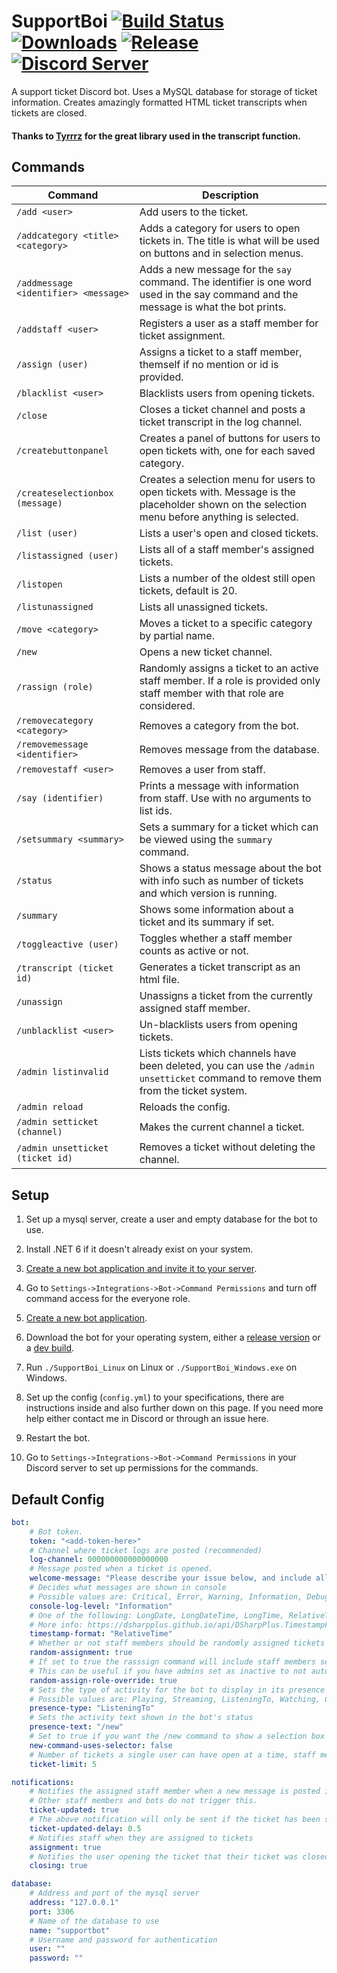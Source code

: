 # SupportBoi [![Build Status](https://jenkins.karlofduty.com/job/SupportBoi/job/master/badge/icon)](https://jenkins.karlofduty.com/blue/organizations/jenkins/SupportBoi/activity) [![Downloads](https://img.shields.io/github/downloads/KarlOfDuty/SupportBoi/total.svg)](https://github.com/KarlOfDuty/SupportBoi/releases) [![Release](https://img.shields.io/github/release/KarlofDuty/SupportBoi.svg)](https://github.com/KarlOfDuty/SupportBoi/releases) [![Discord Server](https://img.shields.io/discord/430468637183442945.svg?label=discord)](https://discord.gg/C5qMvkj)

A support ticket Discord bot. Uses a MySQL database for storage of ticket information. Creates amazingly formatted HTML ticket transcripts when tickets are closed.

#### Thanks to [Tyrrrz](https://github.com/Tyrrrz/DiscordChatExporter) for the great library used in the transcript function.

## Commands

| Command                              | Description                                                                                                                                  |
|--------------------------------------|----------------------------------------------------------------------------------------------------------------------------------------------|
| `/add <user>`                        | Add users to the ticket.                                                                                                                     |
| `/addcategory <title> <category>`    | Adds a category for users to open tickets in. The title is what will be used on buttons and in selection menus.                              |
| `/addmessage <identifier> <message>` | Adds a new message for the `say` command. The identifier is one word used in the say command and the message is what the bot prints.         |
| `/addstaff <user>`                   | Registers a user as a staff member for ticket assignment.                                                                                    |
| `/assign (user)`                     | Assigns a ticket to a staff member, themself if no mention or id is provided.                                                                |
| `/blacklist <user>`                  | Blacklists users from opening tickets.                                                                                                       |
| `/close`                             | Closes a ticket channel and posts a ticket transcript in the log channel.                                                                    |
| `/createbuttonpanel`                 | Creates a panel of buttons for users to open tickets with, one for each saved category.                                                      |
| `/createselectionbox (message)`      | Creates a selection menu for users to open tickets with. Message is the placeholder shown on the selection menu before anything is selected. |
| `/list (user)`                       | Lists a user's open and closed tickets.                                                                                                      |
| `/listassigned (user)`               | Lists all of a staff member's assigned tickets.                                                                                              |
| `/listopen`                          | Lists a number of the oldest still open tickets, default is 20.                                                                              |
| `/listunassigned`                    | Lists all unassigned tickets.                                                                                                                |
| `/move <category>`                   | Moves a ticket to a specific category by partial name.                                                                                       |
| `/new`                               | Opens a new ticket channel.                                                                                                                  |
| `/rassign (role)`                    | Randomly assigns a ticket to an active staff member. If a role is provided only staff member with that role are considered.                  |
| `/removecategory <category>`         | Removes a category from the bot.                                                                                                             |
| `/removemessage <identifier>`        | Removes message from the database.                                                                                                           |
| `/removestaff <user>`                | Removes a user from staff.                                                                                                                   |
| `/say (identifier)`                  | Prints a message with information from staff. Use with no arguments to list ids.                                                             |
| `/setsummary <summary>`              | Sets a summary for a ticket which can be viewed using the `summary` command.                                                                 |
| `/status`                            | Shows a status message about the bot with info such as number of tickets and which version is running.                                       |
| `/summary`                           | Shows some information about a ticket and its summary if set.                                                                                |
| `/toggleactive (user)`               | Toggles whether a staff member counts as active or not.                                                                                      |
| `/transcript (ticket id) `           | Generates a ticket transcript as an html file.                                                                                               |
| `/unassign`                          | Unassigns a ticket from the currently assigned staff member.                                                                                 |
| `/unblacklist <user>`                | Un-blacklists users from opening tickets.                                                                                                    |
| `/admin listinvalid`                 | Lists tickets which channels have been deleted, you can use the `/admin unsetticket` command to remove them from the ticket system.          |
| `/admin reload`                      | Reloads the config.                                                                                                                          |
| `/admin setticket (channel)`         | Makes the current channel a ticket.                                                                                                          |
| `/admin unsetticket (ticket id)`     | Removes a ticket without deleting the channel.                                                                                               |

## Setup

1. Set up a mysql server, create a user and empty database for the bot to use.

2. Install .NET 6 if it doesn't already exist on your system.

3. [Create a new bot application and invite it to your server](docs/CreateBot.md).

4. Go to `Settings->Integrations->Bot->Command Permissions` and turn off command access for the everyone role.

5. [Create a new bot application](https://discordpy.readthedocs.io/en/latest/discord.html).

6. Download the bot for your operating system, either a [release version](https://github.com/KarlOfDuty/SupportBoi/releases) or a [dev build](https://jenkins.karlofduty.com/blue/organizations/jenkins/SupportBoi/activity).

7. Run `./SupportBoi_Linux` on Linux or `./SupportBoi_Windows.exe` on Windows.

8. Set up the config (`config.yml`) to your specifications, there are instructions inside and also further down on this page. If you need more help either contact me in Discord or through an issue here.

9. Restart the bot.

10. Go to `Settings->Integrations->Bot->Command Permissions` in your Discord server to set up permissions for the commands.

## Default Config

```yaml
bot:
    # Bot token.
    token: "<add-token-here>"
    # Channel where ticket logs are posted (recommended)
    log-channel: 000000000000000000
    # Message posted when a ticket is opened.
    welcome-message: "Please describe your issue below, and include all information needed for us to take action. This is an example ticket message and can be changed in the config."
    # Decides what messages are shown in console
    # Possible values are: Critical, Error, Warning, Information, Debug.
    console-log-level: "Information"
    # One of the following: LongDate, LongDateTime, LongTime, RelativeTime, ShortDate, ShortDateTime, ShortTime
    # More info: https://dsharpplus.github.io/api/DSharpPlus.TimestampFormat.html
    timestamp-format: "RelativeTime"
    # Whether or not staff members should be randomly assigned tickets when they are made. Individual staff members can opt out using the toggleactive command.
    random-assignment: true
    # If set to true the rasssign command will include staff members set as inactive if a specific role is specified in the command.
    # This can be useful if you have admins set as inactive to not automatically receive tickets and then have moderators elevate tickets when needed.
    random-assign-role-override: true
    # Sets the type of activity for the bot to display in its presence status
    # Possible values are: Playing, Streaming, ListeningTo, Watching, Competing
    presence-type: "ListeningTo"
    # Sets the activity text shown in the bot's status
    presence-text: "/new"
    # Set to true if you want the /new command to show a selection box instead of a series of buttons
    new-command-uses-selector: false
    # Number of tickets a single user can have open at a time, staff members are excluded from this
    ticket-limit: 5

notifications:
    # Notifies the assigned staff member when a new message is posted in a ticket if the ticket has been silent for a configurable amount of time
    # Other staff members and bots do not trigger this.
    ticket-updated: true
    # The above notification will only be sent if the ticket has been silent for more than this amount of days. Default is 0.5 days.
    ticket-updated-delay: 0.5
    # Notifies staff when they are assigned to tickets
    assignment: true
    # Notifies the user opening the ticket that their ticket was closed and includes the transcript
    closing: true

database:
    # Address and port of the mysql server
    address: "127.0.0.1"
    port: 3306
    # Name of the database to use
    name: "supportbot"
    # Username and password for authentication
    user: ""
    password: ""
```
